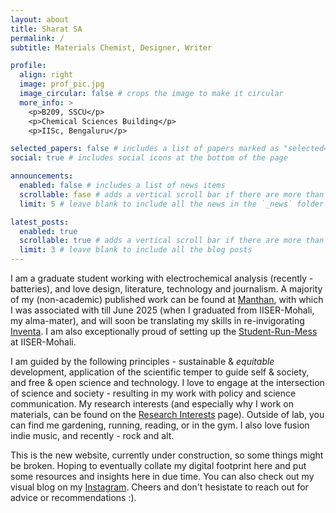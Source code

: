 ```yaml
---
layout: about
title: Sharat SA
permalink: /
subtitle: Materials Chemist, Designer, Writer

profile:
  align: right
  image: prof_pic.jpg
  image_circular: false # crops the image to make it circular
  more_info: >
    <p>B209, SSCU</p>
    <p>Chemical Sciences Building</p>
    <p>IISc, Bengaluru</p>

selected_papers: false # includes a list of papers marked as "selected={true}"
social: true # includes social icons at the bottom of the page

announcements:
  enabled: false # includes a list of news items
  scrollable: fase # adds a vertical scroll bar if there are more than 3 news items
  limit: 5 # leave blank to include all the news in the `_news` folder

latest_posts:
  enabled: true
  scrollable: true # adds a vertical scroll bar if there are more than 3 new posts items
  limit: 3 # leave blank to include all the blog posts
---
```


I am a graduate student working with electrochemical analysis (recently - batteries), and love design, literature, technology and journalism. A majority of my (non-academic) published work can be found at <a href='https://manthanmagazine.wordpress.com'>Manthan</a>, with which I was associated with till June 2025 (when I graduated from IISER-Mohali, my alma-mater), and will soon be translating my skills in re-invigorating <a href='https://sites.google.com/view/inventa23/'>Inventa</a>. I am also exceptionally proud of setting up the <a href='https://web.iisermohali.ac.in/web/students/webpages/srmc.html'>Student-Run-Mess</a> at IISER-Mohali.

<p>
I am guided by the following principles - sustainable & <i>equitable</i> development, application of the scientific temper to guide self & society, and free & open science and technology. I love to engage at the intersection of science and society - resulting in my work with policy and science communication. My research interests (and especially why I work on materials, can be found on the <a href=''>Research Interests</a> page). Outside of lab, you can find me gardening, running, reading, or in the gym. I also love fusion indie music, and recently - rock and alt.
<p>
This is the new website, currently under construction, so some things might be broken. Hoping to eventually collate my digital footprint here and put some resources and insights here in due time. You can also check out my visual blog on my <a href='http://instagram.com/notsosharat'>Instagram</a>. Cheers and don't hesistate to reach out for advice or recommendations :).
